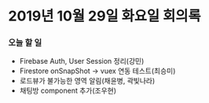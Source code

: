 # 2019년 10월 29일 화요일 회의록

### 오늘 할 일

- Firebase Auth, User Session 정리(강민)
- Firestore onSnapShot -> vuex 연동 테스트(최승미)
- 로드뷰가 불가능한 영역 알림(채윤병, 곽빛나라)
- 채팅방 component 추가(조우현)

